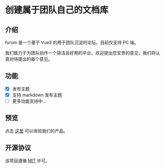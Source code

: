# 创建属于团队自己的文档库

## 介绍

forum 是一个基于 Vue3 的用于团队沉淀的论坛。目前仅支持 PC 端。

我们致力于为团队创作一个简洁且好用的平台。欢迎提出您宝贵的意见，我们将认真对待提出的每个意见。

## 功能

-[X] 发布主题
-[X] 支持 markdown 发布主题 
-[ ] 更多功能支持中...

## 预览

点击 [这里](http://121.196.109.76:82/index) 可以体验我们的产品。

## 开源协议

该项目遵循 [MIT](https://opensource.org/licenses/MIT) 许可。
